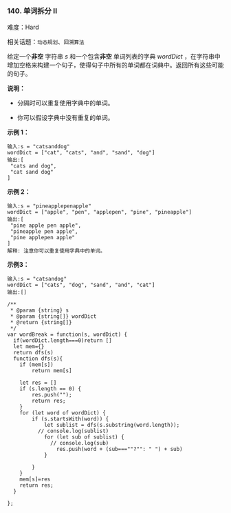 ### 140. 单词拆分 II

难度：Hard

相关话题：`动态规划`、`回溯算法`

给定一个**非空** 字符串 *s*  和一个包含**非空** 单词列表的字典 *wordDict* ，在字符串中增加空格来构建一个句子，使得句子中所有的单词都在词典中。返回所有这些可能的句子。



**说明：** 




* 分隔时可以重复使用字典中的单词。

* 你可以假设字典中没有重复的单词。





**示例 1：** 



```
输入:s = "catsanddog"
wordDict = ["cat", "cats", "and", "sand", "dog"]
输出:[
 "cats and dog",
 "cat sand dog"
]
```


**示例 2：** 



```
输入:s = "pineapplepenapple"
wordDict = ["apple", "pen", "applepen", "pine", "pineapple"]
输出:[
 "pine apple pen apple",
 "pineapple pen apple",
 "pine applepen apple"
]
解释: 注意你可以重复使用字典中的单词。
```


**示例3：** 



```
输入:s = "catsandog"
wordDict = ["cats", "dog", "sand", "and", "cat"]
输出:[]
```

```
/**
 * @param {string} s
 * @param {string[]} wordDict
 * @return {string[]}
 */
var wordBreak = function(s, wordDict) {
  if(wordDict.length===0)return []
  let mem={}
  return dfs(s)
  function dfs(s){
    if (mem[s]) 
        return mem[s]
        
    let res = []  
    if (s.length == 0) {
        res.push("");
        return res;
    }               
    for (let word of wordDict) {
        if (s.startsWith(word)) {
            let sublist = dfs(s.substring(word.length));
          // console.log(sublist)
            for (let sub of sublist) {
              // console.log(sub)
                res.push(word + (sub===""?"": " ") + sub) 
            }
                         
        }
    }       
    mem[s]=res
    return res;
  }
  
};
```

